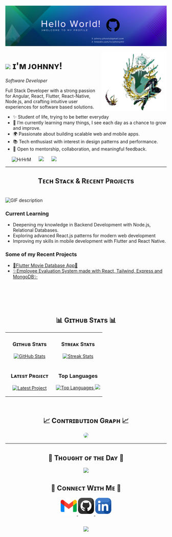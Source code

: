 <!--Banner-->
![Kiran1689 Banner Image](./banner2.png)

<!--Image-->
<div>
  <img align="right" width="40%" src="./phos_bless.png">
</div>

<!--Header Name-->
# <img src="https://emojis.slackmojis.com/emojis/images/1531849430/4246/blob-sunglasses.gif?1531849430" width="20"/>  ɪ'ᴍ ᴊᴏʜɴɴʏ!
*Software Developer*
<br /> 

<!--Start Intro-->               
<p align="left">Full Stack Developer with a strong passion for Angular, React, Flutter, React-Native, Node.js, and crafting intuitive user experiences for software based solutions.</p>

- ✨ Student of life, trying to be better everyday
- 🌱 I’m currently learning many things, I see each day as a chance to grow and improve.
- 🌍 Passionate about building scalable web and mobile apps.
- 📚 Tech enthusiast with interest in design patterns and performance.
- 💬 Open to mentorship, collaboration, and meaningful feedback.
<!-- - 💻 Visit my [Portfolio]() for more details about my personal projects. -->
<!--End Intro-->

<!--Profile Count Badge-->
<p align="left">
  <img src="https://img.shields.io/badge/Always-Learning-blueviolet?style=for-the-badge&logo=github" alt="HrHrM" style="padding-left:20px;padding-right:20px"  />
  <img src="https://img.shields.io/badge/Coffee%20Lover-%E2%98%95-purple?style=for-the-badge" style="padding-right:20px;" />
<img src="https://img.shields.io/badge/Code%20&%20Create-%F0%9F%92%BB-blue?style=for-the-badge"/>

</p>

---


<!--Languages and Tools Section-->       
<h2 align="center" style="padding-bottom:20px">Tᴇᴄʜ Sᴛᴀᴄᴋ & Rᴇᴄᴇɴᴛ Pʀᴏᴊᴇᴄᴛs</h2>
<picture>
  <source media="(prefers-color-scheme: dark)" srcset="./Skills_Animation_Dark.gif">
  <source media="(prefers-color-scheme: light)" srcset="./Skills_Animation_White.gif">
  <img align="left" alt="GIF description" src="./Skills_Animation_White.gif">
</picture>
<br />

<h3 align="left">Current Learning</h3>
<ul align="left">
  <li>Deepening my knowledge in Backend Development with Node.js, Relational Databases.</li>
  <li>Exploring advanced React.js patterns for modern web development</li>
  <li>Improving my skills in mobile development with Flutter and React Native.</li>
</ul>
  
<h3 align="left">Some of my Recent Projects</h3>
<ul align="left">
  <li><a href="https://github.com/HrHrM/Flutter-TMDB-App">📱Flutter Movie Database App🎥</a></li>
  <li><a href="https://github.com/HrHrM/employee-evaluation-system">✨Employee Evaluation System made with React, Tailwind, Express and MongoDB✨</a></li>
</ul>
<br />
<br />
<br />
<br />

<!--Github stats Table--> 
<h2 align="center">📊 Gɪᴛʜᴜʙ Sᴛᴀᴛs 📊</h2>
<table width="100%">
  <tr>
    <td width="50%">
      <h3 align="center"><strong>Gɪᴛʜᴜʙ Sᴛᴀᴛs</strong></h3>
      <p align="center">
        <a href="https://github.com/HrHrM">
       <img align="center" src="https://github-readme-stats.vercel.app/api?username=HrHrM&count_private=true&show_icons=true&theme=nightowl&bg_color=0,1a1a40,5f6caf&title_color=c792ea&text_color=ffffff&rank_icon=github&hide=prs,issues,contribs&show=reviews,prs_merged,prs_merged_percentage" alt="GitHub Stats" />
        </a>
      </p>
    </td>
    <td width="50%">
      <h3 align="center"><strong>Sᴛʀᴇᴀᴋ Sᴛᴀᴛs</strong></h3>
      <p align="center">
        <a href="https://github.com/HrHrM">
          <img align="center" src="https://streak-stats.demolab.com?user=HrHrM&theme=nightowl&background=0,1a1a40,5f6caf&fire=c792ea&ring=89ddff&sideNums=c3f8ff&sideLabels=c3f8ff&dates=a1e3ff&currStreakNum=ffffff" alt="Streak Stats" />
        </a>
      </p>
    </td>
  </tr>
  <tr>
    <td width="50%">
      <h3 align="center"><strong>Lᴀᴛᴇsᴛ Pʀᴏᴊᴇᴄᴛ</strong></h3>
      <p align="center">
        <a href="https://github.com/HrHrM/Flutter-TMDB-App">
         <img align="center" width="470" src="https://github-readme-stats.vercel.app/api/pin/?username=HrHrM&repo=Flutter-TMDB-App&theme=nightowl&show_owner=true&bg_color=0,1a1a40,5f6caf&title_color=c792ea&text_color=ffffff" alt="Latest Project" />
        </a>
      </p>
    </td>
    <td width="50%">
      <h3 align="center"><strong>Top Languages</strong></h3>
      <p align="center">
        <a href="https://github.com/HrHrM">
          <img src="https://github-readme-stats.vercel.app/api/top-langs/?username=HrHrM&layout=compact&theme=nightowl&bg_color=0,1a1a40,5f6caf&title_color=c792ea&text_color=ffffff" alt="Top Languages" />
            <img src="https://skillicons.dev/icons?i=angular,react,flutter,ts,js,html,css,firebase" />
        </a>
      </p>
    </td>
  </tr>
</table>
<br />

<!--Contribution Graph-->
<h2 align="center">📈 Cᴏɴᴛʀɪʙᴜᴛɪᴏɴ Gʀᴀᴘʜ 📈</h2>
<div align="center">
  <img src="https://github-readme-activity-graph.vercel.app/graph?username=HrHrM&bg_color=1a1a40,2a2a72,3f3fbf&color=ffffff&line=9f7aea&point=ffffff&area=true&hide_border=true" style="border-radius: 15px;" />
</div>

---

<!--Dynamic Quote card updates everyday at 12 PM--> 
<h2 align="center">🌟 Tʜᴏᴜɢʜᴛ ᴏғ ᴛʜᴇ Dᴀʏ 🌟</h2>

<!--STARTS_HERE_QUOTE_CARD-->
<p align="center">
  <img src="https://readme-daily-quotes.vercel.app/api?author=Anonymous&quote=Even%20if%20it%20wears%20me%20down,%20even%20if%20I%20shatter%20a%20little%20each%20day%20%E2%80%94%20I%E2%80%99ll%20keep%20going,%20because%20becoming%20better%20is%20the%20only%20thing%20I%20have%20left.&theme=dark&bg_color=1a1a40&author_color=c792ea&accent_color=c792ea&text_color=ffffff">
</p>
<!--ENDS_HERE_QUOTE_CARD-->

<!--Contact Section--> 
<h2 align="center">🤝 Cᴏɴɴᴇᴄᴛ Wɪᴛʜ Mᴇ 📧 </h2>
  <div align="center">
  
  <a href="mailto:johnny.phosts@gmail.com" target="_blank">
    <img src="./gmail.png" width=50 height=50 alt="kohnny.phosts@gmail.com" style="margin-bottom: 5px;" />
  </a>
  <a href="https://www.githubcom/HrHrM" target="_blank">
    <img src="./github.png" width=50 height=50 alt="HrHrM" style="margin-bottom: 5px;" />
  </a>
  <a href="https://www.linkedin.com/in/johnnymlr/" target="_blank">
    <img src="./linkedin.png" width=50 height=50 alt="linkedin" style="margin-bottom: 5px;" />
  </a>  
  <!-- <a href="" target="_blank">
  <img src="./dev_to.png" width=50 height=50 alt="" style="margin-bottom: 5px;" />
  </a> -->
</div>
<br/>

<!--Footer--> 
<p align="center">
  <img src="https://capsule-render.vercel.app/api?type=waving&color=gradient&height=65&section=footer"/>
</p>
